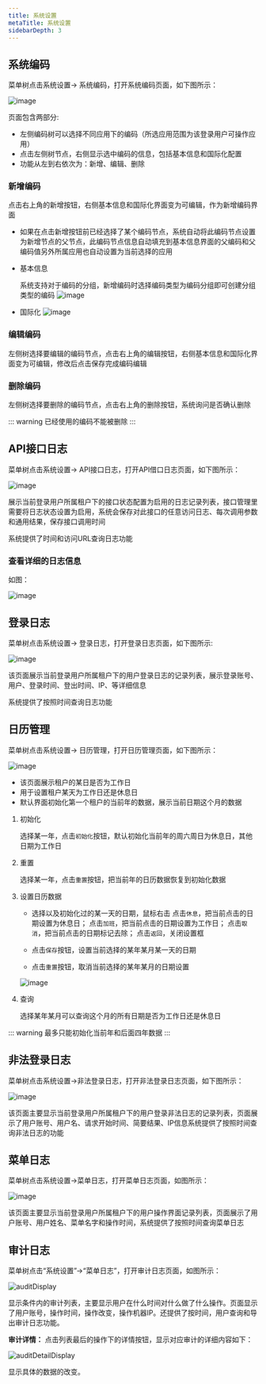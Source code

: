 ```yaml
---
title: 系统设置
metaTitle: 系统设置
sidebarDepth: 3
---
```


## 系统编码

菜单树点击系统设置-> 系统编码，打开系统编码页面，如下图所示：

<img :src="$withBase('/userManual/systemCode.png')" alt="image">

页面包含两部分:
* 左侧编码树可以选择不同应用下的编码（所选应用范围为该登录用户可操作应用）
* 点击左侧树节点，右侧显示选中编码的信息，包括基本信息和国际化配置
* 功能从左到右依次为：新增、编辑、删除

### 新增编码

点击右上角的新增按钮，右侧基本信息和国际化界面变为可编辑，作为新增编码界面

* 如果在点击新增按钮前已经选择了某个编码节点，系统自动将此编码节点设置为新增节点的父节点，此编码节点信息自动填充到基本信息界面的父编码和父编码值另外所属应用也自动设置为当前选择的应用

* 基本信息

    系统支持对于编码的分组，新增编码时选择编码类型为编码分组即可创建分组类型的编码
    <img :src="$withBase('/userManual/addSystemCode.png')" alt="image">

* 国际化
    <img :src="$withBase('/userManual/addSystemCode1.png')" alt="image">



### 编辑编码

左侧树选择要编辑的编码节点，点击右上角的编辑按钮，右侧基本信息和国际化界面变为可编辑，修改后点击保存完成编码编辑

### 删除编码

左侧树选择要删除的编码节点，点击右上角的删除按钮，系统询问是否确认删除

::: warning
已经使用的编码不能被删除
:::


## API接口日志

菜单树点击系统设置-> API接口日志，打开API借口日志页面，如下图所示：

<img :src="$withBase('/userManual/apiLog.png')" alt="image">

展示当前登录用户所属租户下的接口状态配置为启用的日志记录列表，接口管理里需要将日志状态设置为启用，系统会保存对此接口的任意访问日志、每次调用参数和通用结果，保存接口调用时间

系统提供了时间和访问URL查询日志功能

### 查看详细的日志信息

如图：

<img :src="$withBase('/userManual/apiLogInfo.png')" alt="image">

## 登录日志

菜单树点击系统设置-> 登录日志，打开登录日志页面，如下图所示:

<img :src="$withBase('/userManual/loginLog.png')" alt="image">

该页面展示当前登录用户所属租户下的用户登录日志的记录列表，展示登录账号、用户、登录时间、登出时间、IP、等详细信息

系统提供了按照时间查询日志功能

## 日历管理

菜单树点击系统设置-> 日历管理，打开日历管理页面，如下图所示：

<img :src="$withBase('/userManual/dateLog.png')" alt="image">

* 该页面展示租户的某日是否为工作日
* 用于设置租户某天为工作日还是休息日
* 默认界面初始化第一个租户的当前年的数据，展示当前日期这个月的数据

1. 初始化

    选择某一年，点击`初始化`按钮，默认初始化当前年的周六周日为休息日，其他日期为工作日

2. 重置

    选择某一年，点击`重置`按钮，把当前年的日历数据恢复到初始化数据

3. 设置日历数据

    * 选择以及初始化过的某一天的日期，鼠标右击
        点击`休息`，把当前点击的日期设置为休息日；
        点击`加班`，把当前点击的日期设置为工作日；
        点击`取消`，把当前点击的日期标记去除；
        点击`返回`，关闭设置框

    * 点击`保存`按钮，设置当前选择的某年某月某一天的日期
    * 点击`重置`按钮，取消当前选择的某年某月的日期设置

    <img :src="$withBase('/userManual/setDate.png')" alt="image">  

4. 查询

    选择某年某月可以查询这个月的所有日期是否为工作日还是休息日

::: warning
最多只能初始化当前年和后面四年数据
:::

## 非法登录日志

菜单树点击系统设置->非法登录日志，打开非法登录日志页面，如下图所示：

<img :src="$withBase('/userManual/illegalLog.png')" alt="image">

该页面主要显示当前登录用户所属租户下的用户登录非法日志的记录列表，页面展示了用户账号、用户名、请求开始时间、简要结果、IP信息系统提供了按照时间查询非法日志的功能

## 菜单日志

菜单树点击系统设置->菜单日志，打开菜单日志页面，如图所示：

<img :src="$withBase('/userManual/menuLog.png')" alt="image">

该页面主要显示当前登录用户所属租户下的用户操作界面记录列表，页面展示了用户账号、用户姓名、菜单名字和操作时间，系统提供了按照时间查询菜单日志

## 审计日志

菜单树点击“系统设置”->“菜单日志”，打开审计日志页面，如图所示：

<img :src="$withBase('/userManual/auditDisplay.jpg')" alt="auditDisplay">

显示条件内的审计列表，主要显示用户在什么时间对什么做了什么操作。页面显示了用户账号，操作时间，操作改变，操作机器IP。还提供了按时间，用户查询和导出审计日志功能。

**审计详情：**
点击列表最后的操作下的详情按钮，显示对应审计的详细内容如下：

<img :src="$withBase('/userManual/auditDetailDisplay.jpg'')" alt="auditDetailDisplay">

显示具体的数据的改变。


